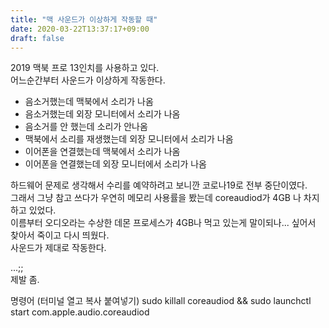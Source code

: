 ```yaml
---
title: "맥 사운드가 이상하게 작동할 때"
date: 2020-03-22T13:37:17+09:00
draft: false
---
```


2019 맥북 프로 13인치를 사용하고 있다.  
어느순간부터 사운드가 이상하게 작동한다.
- 음소거했는데 맥북에서 소리가 나옴
- 음소거했는데 외장 모니터에서 소리가 나옴
- 음소거를 안 했는데 소리가 안나옴
- 맥북에서 소리를 재생했는데 외장 모니터에서 소리가 나옴
- 이어폰을 연결했는데 맥북에서 소리가 나옴
- 이어폰을 연결했는데 외장 모니터에서 소리가 나옴

하드웨어 문제로 생각해서 수리를 예약하려고 보니깐 코로나19로 전부 중단이였다.  
그래서 그냥 참고 쓰다가 우연히 메모리 사용률을 봤는데 coreaudiod가 4GB 나 차지하고 있었다.  
이름부터 오디오라는 수상한 데몬 프로세스가 4GB나 먹고 있는게 말이되나... 싶어서 찾아서 죽이고 다시 띄웠다.  
사운드가 제대로 작동한다.  

  
...;;  
제발 좀.  
  
명령어 (터미널 열고 복사 붙여넣기) 
sudo killall coreaudiod && sudo launchctl start com.apple.audio.coreaudiod


